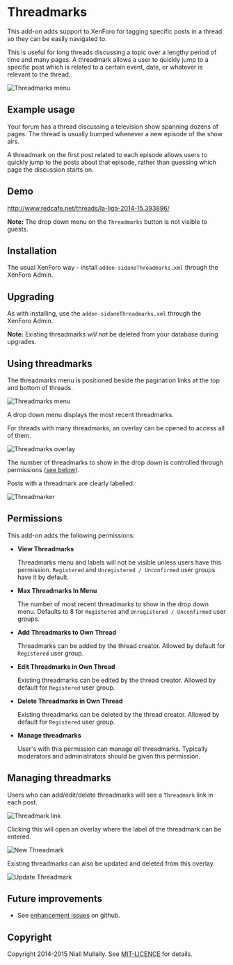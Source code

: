 # Threadmarks

This add-on adds support to XenForo for tagging specific posts in a thread so they can be easily navigated to.

This is useful for long threads discussing a topic over a lengthy period of time and many pages. A threadmark allows a user to quickly jump to a specific post which is related to a certain event, date, or whatever is relevant to the thread.

![Threadmarks menu](http://f.cl.ly/items/252p3p132w26292J0L3c/threadmarks1.png)

## Example usage

Your forum has a thread discussing a television show spanning dozens of pages. The thread is usually bumped whenever a new episode of the show airs.

A threadmark on the first post related to each episode allows users to quickly jump to the posts about that episode, rather than guessing which page the discussion starts on.

## Demo

http://www.redcafe.net/threads/la-liga-2014-15.393896/

**Note:** The drop down menu on the `Threadmarks` button is not visible to guests.

## Installation

The usual XenForo way - install `addon-sidaneThreadmarks.xml` through the XenForo Admin.

## Upgrading

As with installing, use the `addon-sidaneThreadmarks.xml` through the XenForo Admin.

**Note:** Existing threadmarks *will not* be deleted from your database during upgrades.

## Using threadmarks

The threadmarks menu is positioned beside the pagination links at the top and bottom of threads.

![Threadmarks menu](http://f.cl.ly/items/3k0Y3u083p2r1W0Z3b2q/threadmarks8.png)

A drop down menu displays the most recent threadmarks.

For threads with many threadmarks, an overlay can be opened to access all of them.

![Threadmarks overlay](http://f.cl.ly/items/120M2w1Y0h0V0C2L0g1W/threadmarks5.png)

The number of threadmarks to show in the drop down is controlled through permissions ([see below](#user-content-permissions)).

Posts with a threadmark are clearly labelled.

![Threadmarker](http://f.cl.ly/items/3l0S3S0C3i351N2Z3k1G/threadmarks4.png)

## Permissions

This add-on adds the following permissions:

* **View Threadmarks**

  Threadmarks menu and labels will not be visible unless users have this permission. `Registered` and `Unregistered / Unconfirmed` user groups have it by default.

* **Max Threadmarks In Menu**

  The number of most recent threadmarks to show in the drop down menu. Defaults to 8 for `Registered` and `Unregistered / Unconfirmed` user groups.

* **Add Threadmarks to Own Thread**

  Threadmarks can be added by the thread creator. Allowed by default for `Registered` user group.

* **Edit Threadmarks in Own Thread**

  Existing threadmarks can be edited by the thread creator. Allowed by default for `Registered` user group.

* **Delete Threadmarks in Own Thread**

  Existing threadmarks can be deleted by the thread creator. Allowed by default for `Registered` user group.

* **Manage threadmarks**

  User's with this permission can manage *all* threadmarks. Typically moderators and administrators should be given this permission.

## Managing threadmarks

Users who can add/edit/delete threadmarks will see a `Threadmark` link in each post.

![Threadmark link](http://f.cl.ly/items/1r030W3k3S1h0q2l1L1F/threadmarks2.png)

Clicking this will open an overlay where the label of the threadmark can be entered.

![New Threadmark](http://f.cl.ly/items/2w3I2i0J1p391N203X0x/threadmarks6.png)

Existing threadmarks can also be updated and deleted from this overlay.

![Update Threadmark](http://f.cl.ly/items/2w3o1l312u0D3i2j0Z1G/threadmarks7.png)

## Future improvements

* See [enhancement issues](https://github.com/Sidane/xenforo-threadmarks/labels/enhancement) on github.

## Copyright

Copyright 2014-2015 Niall Mullally. See [MIT-LICENCE](https://github.com/Sidane/xenforo-threadmarks/blob/master/MIT-LICENCE) for details.
